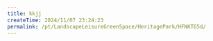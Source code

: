 ```yaml
---
title: kkjj
createTime: 2024/11/07 23:24:23
permalink: /pt/LandscapeLeisureGreenSpace/HeritagePark/HFNKTG5d/
---
```

